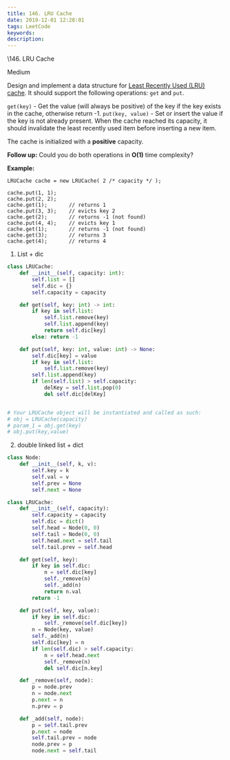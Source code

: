 ```yaml
---
title: 146. LRU Cache
date: 2019-12-01 12:28:01
tags: LeetCode
keywords:
description:
---
```


\146. LRU Cache

Medium

Design and implement a data structure for [Least Recently Used (LRU) cache](https://en.wikipedia.org/wiki/Cache_replacement_policies#LRU). It should support the following operations: `get` and `put`.

`get(key)` - Get the value (will always be positive) of the key if the key exists in the cache, otherwise return -1.
`put(key, value)` - Set or insert the value if the key is not already present. When the cache reached its capacity, it should invalidate the least recently used item before inserting a new item.

The cache is initialized with a **positive** capacity.

**Follow up:**
Could you do both operations in **O(1)** time complexity?

<!--more-->

**Example:**

```
LRUCache cache = new LRUCache( 2 /* capacity */ );

cache.put(1, 1);
cache.put(2, 2);
cache.get(1);       // returns 1
cache.put(3, 3);    // evicts key 2
cache.get(2);       // returns -1 (not found)
cache.put(4, 4);    // evicts key 1
cache.get(1);       // returns -1 (not found)
cache.get(3);       // returns 3
cache.get(4);       // returns 4
```



1. List + dic

```python
class LRUCache:
    def __init__(self, capacity: int):
        self.list = []
        self.dic = {}
        self.capacity = capacity

    def get(self, key: int) -> int:
        if key in self.list:
            self.list.remove(key)
            self.list.append(key)
            return self.dic[key]
        else: return -1

    def put(self, key: int, value: int) -> None:
        self.dic[key] = value
        if key in self.list:
            self.list.remove(key)
        self.list.append(key)
        if len(self.list) > self.capacity:
            delKey = self.list.pop(0)
            del self.dic[delKey]


# Your LRUCache object will be instantiated and called as such:
# obj = LRUCache(capacity)
# param_1 = obj.get(key)
# obj.put(key,value)
```



2. double linked list + dict

```python
class Node:
    def __init__(self, k, v):
        self.key = k
        self.val = v
        self.prev = None
        self.next = None

class LRUCache:
    def __init__(self, capacity):
        self.capacity = capacity
        self.dic = dict()
        self.head = Node(0, 0)
        self.tail = Node(0, 0)
        self.head.next = self.tail
        self.tail.prev = self.head

    def get(self, key):
        if key in self.dic:
            n = self.dic[key]
            self._remove(n)
            self._add(n)
            return n.val
        return -1

    def put(self, key, value):
        if key in self.dic:
            self._remove(self.dic[key])
        n = Node(key, value)
        self._add(n)
        self.dic[key] = n
        if len(self.dic) > self.capacity:
            n = self.head.next
            self._remove(n)
            del self.dic[n.key]

    def _remove(self, node):
        p = node.prev
        n = node.next
        p.next = n
        n.prev = p

    def _add(self, node):
        p = self.tail.prev
        p.next = node
        self.tail.prev = node
        node.prev = p
        node.next = self.tail
```

